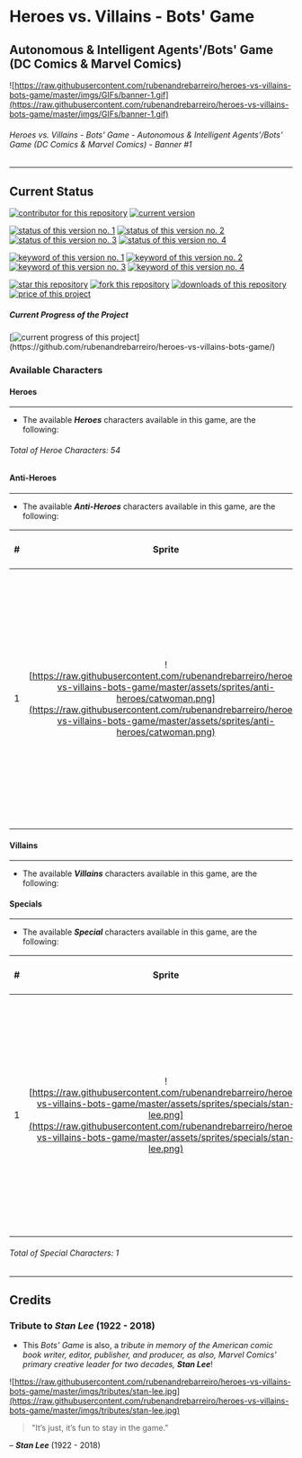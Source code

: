 # Heroes vs. Villains - Bots' Game
## Autonomous & Intelligent Agents'/Bots' Game (DC Comics & Marvel Comics)

![https://raw.githubusercontent.com/rubenandrebarreiro/heroes-vs-villains-bots-game/master/imgs/GIFs/banner-1.gif](https://raw.githubusercontent.com/rubenandrebarreiro/heroes-vs-villains-bots-game/master/imgs/GIFs/banner-1.gif)
######  Heroes vs. Villains - Bots' Game - Autonomous & Intelligent Agents'/Bots' Game (DC Comics & Marvel Comics) - Banner #1

***

## Current Status
[![contributor for this repository](https://img.shields.io/badge/contributor-rubenandrebarreiro-blue.svg)](https://github.com/rubenandrebarreiro/)
[![current version](https://img.shields.io/badge/version-1.0-magenta.svg)](https://github.com/rubenandrebarreiro/heroes-vs-villains-bots-game/)

[![status of this version no. 1](https://img.shields.io/badge/status-completed-orange.svg)](https://github.com/rubenandrebarreiro/heroes-vs-villains-bots-game/)
[![status of this version no. 2](https://img.shields.io/badge/status-final-orange.svg)](https://github.com/rubenandrebarreiro/heroes-vs-villains-bots-game/)
[![status of this version no. 3](https://img.shields.io/badge/status-stable-orange.svg)](https://github.com/rubenandrebarreiro/heroes-vs-villains-bots-game/)
[![status of this version no. 4](https://img.shields.io/badge/status-documented-orange.svg)](https://github.com/rubenandrebarreiro/heroes-vs-villains-bots-game/)

[![keyword of this version no. 1](https://img.shields.io/badge/keyword-agents-brown.svg)](https://github.com/rubenandrebarreiro/heroes-vs-villains-bots-game/)
[![keyword of this version no. 2](https://img.shields.io/badge/keyword-bots-brown.svg)](https://github.com/rubenandrebarreiro/heroes-vs-villains-bots-game/)
[![keyword of this version no. 3](https://img.shields.io/badge/keyword-heroes-brown.svg)](https://github.com/rubenandrebarreiro/heroes-vs-villains-bots-game/)
[![keyword of this version no. 4](https://img.shields.io/badge/keyword-villains-brown.svg)](https://github.com/rubenandrebarreiro/heroes-vs-villains-bots-game/)

[![star this repository](http://githubbadges.com/star.svg?user=rubenandrebarreiro&repo=heroes-vs-villains-bots-game&style=flat)](https://github.com/rubenandrebarreiro/coding-and-compiling-hello-world-in-many-ways/stargazers)
[![fork this repository](http://githubbadges.com/fork.svg?user=rubenandrebarreiro&repo=heroes-vs-villains-bots-game&style=flat)](https://github.com/rubenandrebarreiro/heroes-vs-villains-bots-game/fork)
[![downloads of this repository](https://img.shields.io/github/downloads/rubenandrebarreiro/heroes-vs-villains-bots-game/total.svg)](https://github.com/rubenandrebarreiro/heroes-vs-villains-bots-game/archive/master.zip)
[![price of this project](https://img.shields.io/badge/price-free-success.svg)](https://github.com/rubenandrebarreiro/heroes-vs-villains-bots-game/archive/master.zip)

##### Current Progress of the Project

[![current progress of this project](http://progressed.io/bar/100?title=&nbsp;completed&nbsp;)](https://github.com/rubenandrebarreiro/heroes-vs-villains-bots-game/)


### Available Characters

#### Heroes

***

* The available **_Heroes_** characters available in this game, are the following:

###### Total of Heroe Characters: 54

#### Anti-Heroes

***

* The available **_Anti-Heroes_** characters available in this game, are the following:

| #  | Sprite  | Name      | Stamina [0-100] | Wisdom [0-100] | Strength [0-100]  | Velocity [0-100]   | Description |
|:--:|:-------:|:---------:|:-------:|:------------:|:-------:|:-------:|:-----------:|
| 1  | ![https://raw.githubusercontent.com/rubenandrebarreiro/heroes-vs-villains-bots-game/master/assets/sprites/anti-heroes/catwoman.png](https://raw.githubusercontent.com/rubenandrebarreiro/heroes-vs-villains-bots-game/master/assets/sprites/anti-heroes/catwoman.png)       | **_Catwoman_** | **Lvl.:** ````40```` [![stamina](http://progressed.io/bar/40)](https://github.com/rubenandrebarreiro/heroes-vs-villains-bots-game/)       | **Lvl.:** ````70```` [![wisdom](http://progressed.io/bar/70)](https://github.com/rubenandrebarreiro/heroes-vs-villains-bots-game/)          | **Lvl.:** ````30```` [![strength](http://progressed.io/bar/30)](https://github.com/rubenandrebarreiro/heroes-vs-villains-bots-game/)     | **Lvl.:** ````40```` [![velocity](http://progressed.io/bar/40)](https://github.com/rubenandrebarreiro/heroes-vs-villains-bots-game/)      | ```` Gotham City burglar who typically wears a tight, one-piece outfit and uses a bullwhip for a weapon. She was originally characterized as a supervillain, but she has been featured in a series since the 1990s which portrays her as an antiheroine, often doing the wrong things for the right reasons! ```` [See more](https://en.wikipedia.org/wiki/Catwoman) |

#### Villains

***

* The available **_Villains_** characters available in this game, are the following:

#### Specials

***

* The available **_Special_** characters available in this game, are the following:

| #  | Sprite  | Name      | Stamina [0-100] | Wisdom [0-100] | Strength [0-100]   | Velocity [0-100]   | Description |
|:--:|:-------:|:---------:|:-------:|:------------:|:-------:|:-------:|:-----------:|
| 1  | ![https://raw.githubusercontent.com/rubenandrebarreiro/heroes-vs-villains-bots-game/master/assets/sprites/specials/stan-lee.png](https://raw.githubusercontent.com/rubenandrebarreiro/heroes-vs-villains-bots-game/master/assets/sprites/specials/stan-lee.png)       | **_Stan Lee_** | N/A     | N/A          | N/A     | N/A      | ```` The Marvel Comics' primary creative leader. He's also known, in this game, as the "Creator". This special character have powers similar to a God and can end the game, at anytime, causing the redemption or destruction of the world! ```` [See more](https://en.wikipedia.org/wiki/Stan_Lee) |

###### Total of Special Characters: 1

***

## Credits

### Tribute to _Stan Lee_ (1922 - 2018)

* This _Bots' Game_ is also, a _tribute in memory of the American comic book writer, editor, publisher, and producer, as also, Marvel Comics' primary creative leader for two decades, **Stan Lee**_!

![https://raw.githubusercontent.com/rubenandrebarreiro/heroes-vs-villains-bots-game/master/imgs/tributes/stan-lee.jpg](https://raw.githubusercontent.com/rubenandrebarreiro/heroes-vs-villains-bots-game/master/imgs/tributes/stan-lee.jpg)

> "It’s just, it’s fun to stay in the game."

– **_Stan Lee_** (1922 - 2018)
